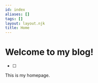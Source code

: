 ```yaml
---
id: index
aliases: []
tags: []
layout: layout.njk
title: Home
---
```


# Welcome to my blog!
- [ ] 
This is my homepage.
